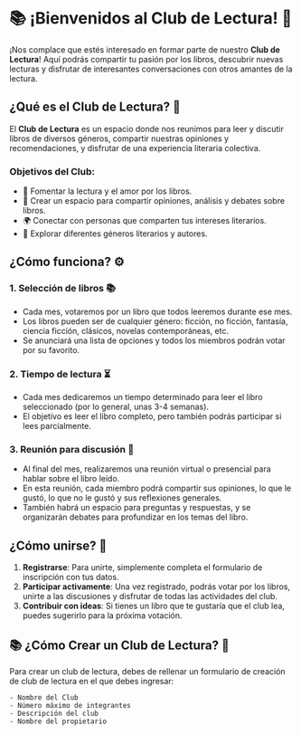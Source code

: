 # 📚 ¡Bienvenidos al Club de Lectura! 🎉

¡Nos complace que estés interesado en formar parte de nuestro **Club de Lectura**! Aquí podrás compartir tu pasión por los libros, descubrir nuevas lecturas y disfrutar de interesantes conversaciones con otros amantes de la lectura.

## ¿Qué es el Club de Lectura? 🤔

El **Club de Lectura** es un espacio donde nos reunimos para leer y discutir libros de diversos géneros, compartir nuestras opiniones y recomendaciones, y disfrutar de una experiencia literaria colectiva. 

### Objetivos del Club:
- 📖 Fomentar la lectura y el amor por los libros.
- 💬 Crear un espacio para compartir opiniones, análisis y debates sobre libros.
- 🌍 Conectar con personas que comparten tus intereses literarios.
- 🎯 Explorar diferentes géneros literarios y autores.

## ¿Cómo funciona? ⚙️

### 1. **Selección de libros 📚**
- Cada mes, votaremos por un libro que todos leeremos durante ese mes.
- Los libros pueden ser de cualquier género: ficción, no ficción, fantasía, ciencia ficción, clásicos, novelas contemporáneas, etc.
- Se anunciará una lista de opciones y todos los miembros podrán votar por su favorito.

### 2. **Tiempo de lectura ⏳**
- Cada mes dedicaremos un tiempo determinado para leer el libro seleccionado (por lo general, unas 3-4 semanas).
- El objetivo es leer el libro completo, pero también podrás participar si lees parcialmente.

### 3. **Reunión para discusión 💬**
- Al final del mes, realizaremos una reunión virtual o presencial para hablar sobre el libro leído.
- En esta reunión, cada miembro podrá compartir sus opiniones, lo que le gustó, lo que no le gustó y sus reflexiones generales.
- También habrá un espacio para preguntas y respuestas, y se organizarán debates para profundizar en los temas del libro.

## ¿Cómo unirse? 📝

1. **Registrarse**: Para unirte, simplemente completa el formulario de inscripción con tus datos.
2. **Participar activamente**: Una vez registrado, podrás votar por los libros, unirte a las discusiones y disfrutar de todas las actividades del club.
3. **Contribuir con ideas**: Si tienes un libro que te gustaría que el club lea, puedes sugerirlo para la próxima votación.

## 📚 ¿Cómo Crear un Club de Lectura? 🎉 

Para crear un club de lectura, debes de rellenar un formulario de creación de club de lectura en el que debes ingresar:

    - Nombre del Club
    - Número máximo de integrantes
    - Descripción del club
    - Nombre del propietario